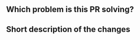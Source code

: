 <!--
Thanks for taking precious time for making a PR.

Before creating a pull request, please make sure:
- Your PR solves one problem for which a issue exist and a solution has been discussed
- You have read the guide for contributing
  - See https://github.com/beatlabs/harvester/blob/master/CONTRIBUTING.md
- You signed all your commits (otherwise we won't be able to merge the PR)
  - See https://github.com/beatlabs/harvester/blob/master/CONTRIBUTING.md#sign-your-work
- You added unit tests for the new functionality
- You mention in the PR description which issue it is addressing, e.g. "Resolves #123"
-->

## Which problem is this PR solving?

<!-- REQUIRED -->

## Short description of the changes

<!-- REQUIRED -->
